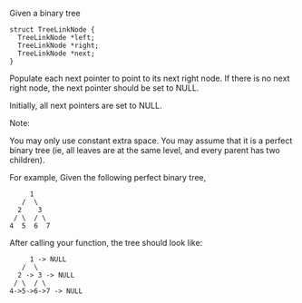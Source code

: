 
Given a binary tree

    struct TreeLinkNode {
      TreeLinkNode *left;
      TreeLinkNode *right;
      TreeLinkNode *next;
    }



Populate each next pointer to point to its next right node. If there is no next right node, the next pointer should be set to NULL.

Initially, all next pointers are set to NULL.


Note:

You may only use constant extra space.
You may assume that it is a perfect binary tree (ie, all leaves are at the same level, and every parent has two children).




For example,
Given the following perfect binary tree,

         1
       /  \
      2    3
     / \  / \
    4  5  6  7



After calling your function, the tree should look like:

         1 -> NULL
       /  \
      2 -> 3 -> NULL
     / \  / \
    4->5->6->7 -> NULL

